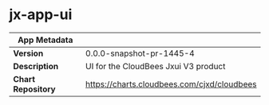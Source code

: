 # jx-app-ui

|App Metadata||
|---|---|
| **Version** | 0.0.0-snapshot-pr-1445-4 |
| **Description** | UI for the CloudBees Jxui V3 product |
| **Chart Repository** | https://charts.cloudbees.com/cjxd/cloudbees |
